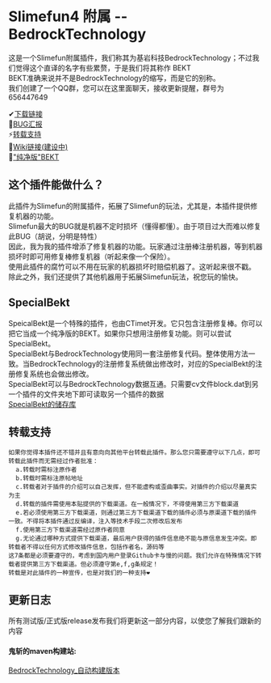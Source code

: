 # Slimefun4 附属 -- BedrockTechnology
  这是一个Slimefun附属插件，我们称其为基岩科技BedrockTechnology；不过我们觉得这个直译的名字有些累赘，于是我们将其称作 BEKT<br>
  BEKT准确来说并不是BedrockTechnology的缩写，而是它的别称。<br>
  我们创建了一个QQ群，您可以在这里面聊天，接收更新提醒，群号为 656447649
  
  ✔[下载链接](https://github.com/CTimet/BedrockTechnology#%E6%9B%B4%E6%96%B0%E6%97%A5%E5%BF%97)<br>
  💬[BUG汇报](https://github.com/CTimet/BedrockTechnology/issues)<br>
  ⚡[转载支持](https://github.com/CTimet/BedrockTechnology#%E8%BD%AC%E8%BD%BD%E6%94%AF%E6%8C%81)<br>
  👀[Wiki链接(建设中)](https://www.yuque.com/ctimet/bedrocktechnologywiki)<br>
  🔎["纯净版"BEKT](https://github.com/CTimet/BedrockTechnology#specialbekt)

## 这个插件能做什么？
  此插件为Slimefun的附属插件，拓展了Slimefun的玩法，尤其是，本插件提供修复机器的功能。<br>
  Slimefun最大的BUG就是机器不定时损坏（懂得都懂）。由于项目过大而难以修复此BUG（胡说，分明是特性）<br>
  因此，我为我的插件增添了修复机器的功能。玩家通过注册棒注册机器，等到机器损坏时即可用修复棒修复机器（听起来像一个保险）。<br>
  使用此插件的腐竹可以不用在玩家的机器损坏时赔偿机器了。这听起来很不戳。<br>
  除此之外，我们还提供了其他机器用于拓展Slimefun玩法，祝您玩的愉快。
  
## SpecialBekt
  SpeicalBekt是一个特殊的插件，也由CTimet开发。它只包含注册修复棒。你可以把它当成一个纯净版的BEKT。如果你只想用注册修复功能。则可以尝试SpecialBekt。<br>
  SpecialBekt与BedrockTechnology使用同一套注册修复代码。整体使用方法一致。当BedrockTechnology的注册修复系统做出修改时，对应的SpecialBekt的注册修复系统也会做出修改。<br>
  SpecialBekt可以与BedrockTechnology数据互通。只需要cv文件block.dat到另一个插件的文件夹地下即可读取另一个插件的数据<br>
  [SpecialBekt的储存库](https://github.com/CTimet/SpecialBekt)
  
## 转载支持
    如果你觉得本插件还不错并且有意向向其他平台转载此插件。那么您只需要遵守以下几点，即可转载此插件而无需经过作者批准：
      a.转载时需标注原作者
      b.转载时需标注原帖地址
      c.转载者对于插件的介绍可以自己发挥，但不能虚构或歪曲事实。对插件的介绍以尽量真实为主
      d.转载的插件需使用本贴提供的下载渠道。在一般情况下，不得使用第三方下载渠道
      e.若必须使用第三方下载渠道，则通过第三方下载渠道下载的插件必须与原渠道下载的插件一致。不得将本插件通过反编译，注入等技术手段二次修改后发布
      f.使用第三方下载渠道需经过原作者同意
      g.无论通过哪种方式提供下载渠道，最后用户获得的插件信息绝不能与原信息发生冲突。即转载者不得以任何方式修改插件信息，包括作者名，源码等
    这7条都是必须要遵守的，考虑到国内用户登录Github卡与慢的问题。我们允许在特殊情况下转载者提供第三方下载渠道。但必须遵守第e,f,g条规定！
    转载是对此插件的一种宣传，也是对我们的一种支持❤  
    
## 更新日志
  所有测试版/正式版release发布我们将更新这一部分内容，以使您了解我们跟新的内容<br>
  #### 鬼斩的maven构建站:
  [BedrockTechnology_自动构建版本](https://builds.guizhanss.net/CTimet/BedrockTechnology/master/)<br>
